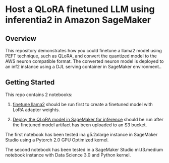 # Host a QLoRA finetuned LLM using inferentia2 in Amazon SageMaker

## Overview
This repository demonstrates how you could finetune a llama2 model using PEFT technique, such as QLoRA, and convert the quantized model to the AWS neuron compatible format. 
The converted neuron model is deployed to an inf2 instance using a DJL serving container in SageMaker environment..


## Getting Started
This repo contains 2 notebooks: 

1. [finetune llama2](llama2-7b-finetune-qlora.ipynb) should be run first to create a finetuned model with LoRA adapter weights. 

2. [Deploy the QLoRA model in SageMaker for inference](deploy_finetuned_llama_2.ipynb) should be run after the finetuned model artifact has been uploaded to an S3 bucket.

The first notebook has been tested ina g5.2xlarge instance in SageMaker Studio using a Pytorch 2.0 GPU Optimized kernel.

The second notebook has been tested in a SageMaker Studio ml.t3.medium notebook instance with Data Science 3.0 and Python kernel.
